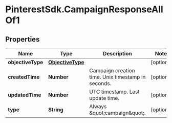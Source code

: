 # PinterestSdk.CampaignResponseAllOf1

## Properties

Name | Type | Description | Notes
------------ | ------------- | ------------- | -------------
**objectiveType** | [**ObjectiveType**](ObjectiveType.md) |  | [optional] 
**createdTime** | **Number** | Campaign creation time. Unix timestamp in seconds. | [optional] 
**updatedTime** | **Number** | UTC timestamp. Last update time. | [optional] 
**type** | **String** | Always \&quot;campaign\&quot;. | [optional] 


